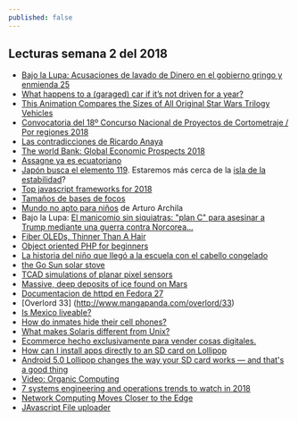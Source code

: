 ```yaml
---
published: false
---
```

## Lecturas semana 2 del 2018

- [Bajo la Lupa: Acusaciones de lavado de Dinero en el gobierno gringo y enmienda 25](http://www.jornada.unam.mx/2018/01/07/opinion/009o1pol?partner=rss)
- [What happens to a (garaged) car if it’s not driven for a year?](https://www.quora.com/What-happens-to-a-garaged-car-if-it%E2%80%99s-not-driven-for-a-year)
- [This Animation Compares the Sizes of All Original Star Wars Trilogy Vehicles](https://interestingengineering.com/video/this-animation-compares-the-sizes-of-all-original-star-wars-trilogy-vehicles)
- [Convocatoria del 18º Concurso Nacional de Proyectos de Cortometraje / Por regiones 2018](http://www.imcine.gob.mx/estimulos-y-apoyos/convocatorias/18o-concurso-nacional-de-proyectos-de-cortometraje-slash-por-regiones-2018)
- [Las contradicciones de Ricardo Anaya](https://twitter.com/VerdadCallada/status/951124436278792192/video/1)
- [The world Bank: Global Economic Prospects 2018](http://www.worldbank.org/en/publication/global-economic-prospects)
- [Assagne ya es ecuatoriano](https://actualidad.rt.com/actualidad/259589-julian-assange-nacionalizado-cedula-ecuador)
- [Japón busca el elemento 119](https://actualidad.rt.com/actualidad/259589-julian-assange-nacionalizado-cedula-ecuador). Estaremos más cerca de la [isla de la estabilidad](https://es.wikipedia.org/wiki/Isla_de_estabilidad)?
- [Top javascript frameworks for 2018](https://hackernoon.com/the-top-javascript-trends-to-watch-in-2018-a8437dd94425)
- [Tamaños de bases de focos](https://www.bronsondesign.com/blog/what-is-an-e12-or-e26-light-bulb/)
- [Mundo no apto para niños](https://www.youtube.com/watch?v=RibRL4nle9A) de Arturo Archila
- Bajo la Lupa: [El manicomio sin siquiatras: "plan C" para asesinar a Trump mediante una guerra contra Norcorea...](http://www.jornada.unam.mx/2018/01/10/opinion/014o1pol)
- [Fiber OLEDs, Thinner Than A Hair](https://www.pddnet.com/news/2018/01/photo-day-fiber-oleds-thinner-hair?et_cid=6232003&et_rid=1147451222&type=cta&et_cid=6232003&et_rid=1147451222&linkid=Photo+of+the+Day%3a+Fiber+OLEDs%2c+Thinner+Than+A+Hair) 
- [Object oriented PHP for beginners](https://code.tutsplus.com/tutorials/object-oriented-php-for-beginners--net-12762)
- [La historia del niño que llegó a la escuela con el cabello congelado](http://www.lacronica.com/EdicionEnLinea/Notas/Internacional/11012018/1298840-La-historia-del-nino-que-llego-a-la-escuela-con-el-cabello-congelado.html)
- [the Go Sun solar stove](https://www.youtube.com/watch?v=m1mCUXS6Yr4)
- [TCAD simulations of planar pixel sensors](https://pos.sissa.it/137/030/pdf)
- [Massive, deep deposits of ice found on Mars](http://www.astronomy.com/news/2018/01/martian-ice)
- [Documentacion de httpd en Fedora 27](https://docs.fedoraproject.org/f27/system-administrators-guide/servers/Web_Servers.html)
- [Overlord 33] (http://www.mangapanda.com/overlord/33)
- [Is Mexico liveable?](https://www.quora.com/Is-Mexico-liveable)
- [How do inmates hide their cell phones?](https://www.quora.com/How-do-inmates-hide-their-cell-phones)
- [What makes Solaris different from Unix?](https://www.quora.com/What-makes-Solaris-different-from-Unix)
- [Ecommerce hecho exclusivamente para  vender cosas digitales.](https://sellfy.com/)
- [How can I install apps directly to an SD card on Lollipop](https://www.quora.com/How-can-I-install-apps-directly-to-an-SD-card-on-Lollipop-without-rooting)
- [Android 5.0 Lollipop changes the way your SD card works — and that's a good thing](https://www.androidcentral.com/lollipop-brings-changes-way-your-sd-card-works-kind-youll)
- [Video: Organic Computing](https://www.youtube.com/watch?v=F7REp0Y9edA)
- [7 systems engineering and operations trends to watch in 2018](https://www.oreilly.com/ideas/7-systems-engineering-and-operations-trends-to-watch-in-2018)
- [Network Computing Moves Closer to the Edge ](https://www.enterprisetech.com/2017/10/09/network-computing-moves-closer-edge/)
- [JAvascript File uploader](https://uppy.io/)
